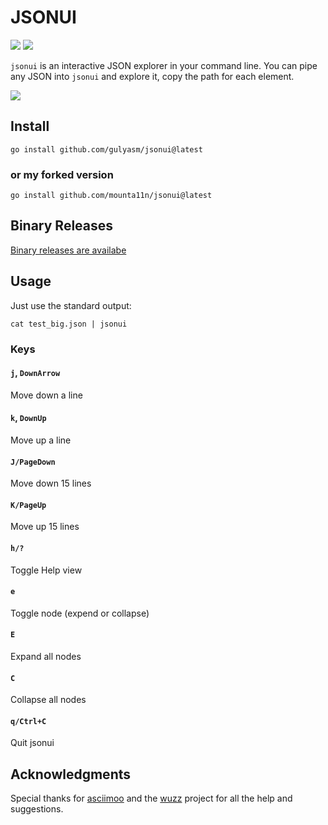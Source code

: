 # JSONUI
[![](https://travis-ci.org/gulyasm/jsonui.svg?branch=master)](https://travis-ci.org/gulyasm/jsonui) [![](https://goreportcard.com/badge/github.com/gulyasm/jsonui)](https://goreportcard.com/report/github.com/gulyasm/jsonui)

`jsonui` is an interactive JSON explorer in your command line. You can pipe any JSON into `jsonui` and explore it, copy the path for each element.

![](img/jsonui.gif)

## Install
`go install github.com/gulyasm/jsonui@latest`

### or my forked version

`go install github.com/mounta11n/jsonui@latest`

## Binary Releases
[Binary releases are availabe](https://github.com/gulyasm/jsonui/releases)

## Usage
Just use the standard output:
```
cat test_big.json | jsonui
```

### Keys

#### `j`, `DownArrow`
Move down a line

#### `k`, `DownUp`
Move up a line

#### `J/PageDown`
Move down 15 lines

#### `K/PageUp`
Move up 15 lines

#### `h/?`
Toggle Help view

#### `e`
Toggle node (expend or collapse)

#### `E`
Expand all nodes

#### `C`
Collapse all nodes

#### `q/Ctrl+C`
Quit jsonui


## Acknowledgments
Special thanks for [asciimoo](https://github.com/asciimoo) and the [wuzz](https://github.com/asciimoo/wuzz) project for all the help and suggestions.  

